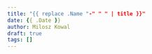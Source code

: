 ```yaml
---
title: "{{ replace .Name "-" " " | title }}"
date: {{ .Date }}
author: Milosz Kowal
draft: true
tags: []
---
```

